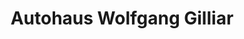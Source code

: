 ---
title: "Autohaus Wolfgang Gilliar"
url: /graben-neudorf/autohaus-wolfgang-gilliar/
shop: Autohaus
---